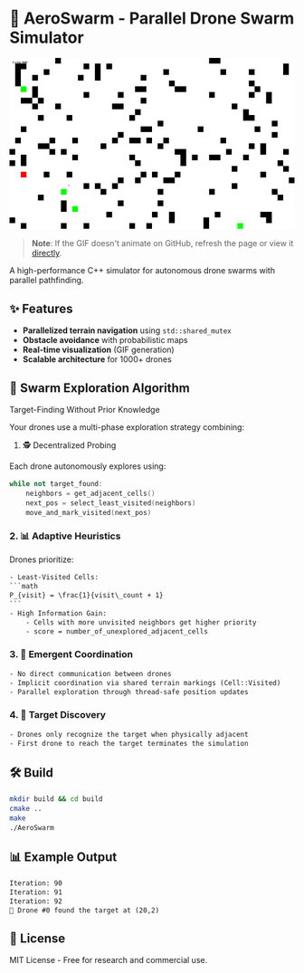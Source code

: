 # 🚀 AeroSwarm - Parallel Drone Swarm Simulator

![Demo GIF](docs/drone_sim.gif)  <!-- Your generated GIF here -->

> **Note**: If the GIF doesn't animate on GitHub, refresh the page or view it [directly](docs/simulation.gif).

A high-performance C++ simulator for autonomous drone swarms with parallel pathfinding.




## ✨ Features
- **Parallelized terrain navigation** using `std::shared_mutex`
- **Obstacle avoidance** with probabilistic maps
- **Real-time visualization** (GIF generation)
- **Scalable architecture** for 1000+ drones


## 🧠 Swarm Exploration Algorithm

Target-Finding Without Prior Knowledge

Your drones use a multi-phase exploration strategy combining:

1. 🕵️ Decentralized Probing

Each drone autonomously explores using:

```c++
while not target_found:
    neighbors = get_adjacent_cells()
    next_pos = select_least_visited(neighbors)
    move_and_mark_visited(next_pos)
```
### 2. 📊 Adaptive Heuristics

Drones prioritize:

    - Least-Visited Cells:
    ```math
    P_{visit} = \frac{1}{visit\_count + 1}
    ```
    - High Information Gain:
        - Cells with more unvisited neighbors get higher priority
        - score = number_of_unexplored_adjacent_cells

### 3. 🔀 Emergent Coordination
    - No direct communication between drones
    - Implicit coordination via shared terrain markings (Cell::Visited)
    - Parallel exploration through thread-safe position updates

### 4. 🎯 Target Discovery

    - Drones only recognize the target when physically adjacent
    - First drone to reach the target terminates the simulation

## 🛠️ Build
```bash
mkdir build && cd build
cmake ..
make
./AeroSwarm 
``` 

## 📊 Example Output
```
Iteration: 90
Iteration: 91
Iteration: 92
🎯 Drone #0 found the target at (20,2)
```

## 📜 License

MIT License - Free for research and commercial use.
